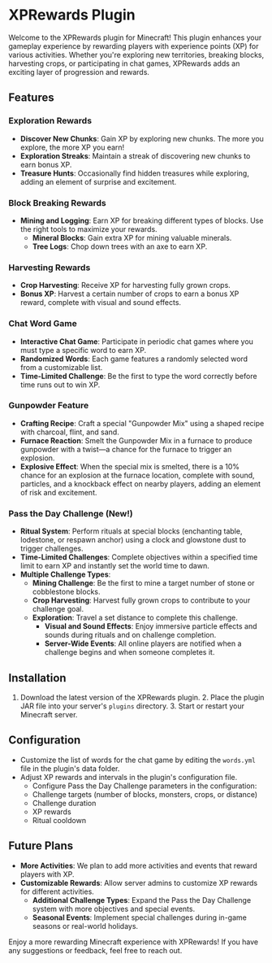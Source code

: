 # XPRewards Plugin

Welcome to the XPRewards plugin for Minecraft! This plugin enhances your gameplay experience by rewarding players with experience points (XP) for various activities. Whether you're exploring new territories, breaking blocks, harvesting crops, or participating in chat games, XPRewards adds an exciting layer of progression and rewards.

## Features

### Exploration Rewards
- **Discover New Chunks**: Gain XP by exploring new chunks. The more you explore, the more XP you earn!
- **Exploration Streaks**: Maintain a streak of discovering new chunks to earn bonus XP.
- **Treasure Hunts**: Occasionally find hidden treasures while exploring, adding an element of surprise and excitement.

### Block Breaking Rewards
- **Mining and Logging**: Earn XP for breaking different types of blocks. Use the right tools to maximize your rewards.
  - **Mineral Blocks**: Gain extra XP for mining valuable minerals.
  - **Tree Logs**: Chop down trees with an axe to earn XP.

### Harvesting Rewards
- **Crop Harvesting**: Receive XP for harvesting fully grown crops.
- **Bonus XP**: Harvest a certain number of crops to earn a bonus XP reward, complete with visual and sound effects.

### Chat Word Game
- **Interactive Chat Game**: Participate in periodic chat games where you must type a specific word to earn XP.
- **Randomized Words**: Each game features a randomly selected word from a customizable list.
- **Time-Limited Challenge**: Be the first to type the word correctly before time runs out to win XP.

### Gunpowder Feature
- **Crafting Recipe**: Craft a special "Gunpowder Mix" using a shaped recipe with charcoal, flint, and sand.
- **Furnace Reaction**: Smelt the Gunpowder Mix in a furnace to produce gunpowder with a twist—a chance for the furnace to trigger an explosion.
- **Explosive Effect**: When the special mix is smelted, there is a 10% chance for an explosion at the furnace location, complete with sound, particles, and a knockback effect on nearby players, adding an element of risk and excitement.

### Pass the Day Challenge (New!)
- **Ritual System**: Perform rituals at special blocks (enchanting table, lodestone, or respawn anchor) using a clock and glowstone dust to trigger challenges.
- **Time-Limited Challenges**: Complete objectives within a specified time limit to earn XP and instantly set the world time to dawn.
- **Multiple Challenge Types**:
  - **Mining Challenge**: Be the first to mine a target number of stone or cobblestone blocks.
  - **Crop Harvesting**: Harvest fully grown crops to contribute to your challenge goal.
  - **Exploration**: Travel a set distance to complete this challenge.
     - **Visual and Sound Effects**: Enjoy immersive particle effects and sounds during rituals and on challenge completion.
     - **Server-Wide Events**: All online players are notified when a challenge begins and when someone completes it.

## Installation

1. Download the latest version of the XPRewards plugin.
   2. Place the plugin JAR file into your server's `plugins` directory.
   3. Start or restart your Minecraft server.

## Configuration

- Customize the list of words for the chat game by editing the `words.yml` file in the plugin's data folder.
- Adjust XP rewards and intervals in the plugin's configuration file.
  - Configure Pass the Day Challenge parameters in the configuration:
  - Challenge targets (number of blocks, monsters, crops, or distance)
  - Challenge duration
  - XP rewards
  - Ritual cooldown

## Future Plans

- **More Activities**: We plan to add more activities and events that reward players with XP.
- **Customizable Rewards**: Allow server admins to customize XP rewards for different activities.
  - **Additional Challenge Types**: Expand the Pass the Day Challenge system with more objectives and special events.
  - **Seasonal Events**: Implement special challenges during in-game seasons or real-world holidays.

Enjoy a more rewarding Minecraft experience with XPRewards! If you have any suggestions or feedback, feel free to reach out.

